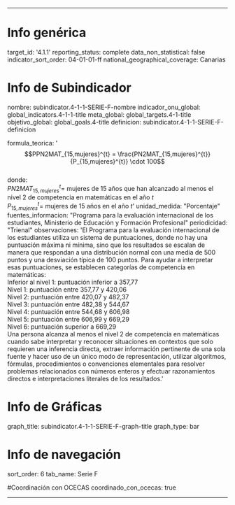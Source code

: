 ---

# Info genérica
target_id: '4.1.1'
reporting_status: complete
data_non_statistical: false
indicator_sort_order: 04-01-01-ff
national_geographical_coverage: Canarias

# Info de Subindicador
nombre: subindicator.4-1-1-SERIE-F-nombre
indicador_onu_global: global_indicators.4-1-1-title
meta_global: global_targets.4-1-title
objetivo_global: global_goals.4-title
definicion: subindicator.4-1-1-SERIE-F-definicion

formula_teorica: '$$PPN2MAT_{15,mujeres}^{t} = \frac{PN2MAT_{15,mujeres}^{t}}{P_{15,mujeres}^{t}} \cdot 100$$ <br>
donde: <br>
$PN2MAT_{15,mujeres}^{t} =$ mujeres de 15 años que han alcanzado al menos el nivel 2 de competencia en matemáticas en el año $t$ <br>
$P_{15,mujeres}^{t} =$ mujeres de 15 años en el año $t$'
unidad_medida: "Porcentaje"
fuentes_informacion: "Programa para la evaluación internacional de los estudiantes, Ministerio de Educación y Formación Profesional"
periodicidad: "Trienal"
observaciones: 'El Programa para la evaluación internacional de los estudiantes utiliza un sistema de puntuaciones, donde no hay una puntuación máxima ni mínima, sino que los resultados se escalan de manera que respondan a una distribución normal con una media de 500 puntos y una desviación típica de 100 puntos. Para ayudar a interpretar esas puntuaciones, se establecen categorías de competencia en matemáticas: <br>
Inferior al nivel 1: puntuación inferior a 357,77 <br>
Nivel 1: puntuación entre 357,77 y 420,06 <br>
Nivel 2: puntuación entre 420,07 y 482,37 <br>
Nivel 3: puntuación entre 482,38 y 544,67 <br>
Nivel 4: puntuación entre 544,68 y 606,98 <br>
Nivel 5: puntuación entre 606,99 y 669,29 <br>
Nivel 6: puntuación superior a 669,29 <br>
Una persona alcanza al menos el nivel 2 de competencia en matemáticas cuando sabe interpretar y reconocer situaciones en contextos que solo requieren una inferencia directa, extraer información pertinente de una sola fuente y hacer uso de un único modo de representación, utilizar algoritmos, fórmulas, procedimientos o convenciones elementales para resolver problemas relacionados con números enteros y efectuar razonamientos directos e interpretaciones literales de los resultados.'

# Info de Gráficas
graph_title: subindicator.4-1-1-SERIE-F-graph-title
graph_type: bar

# Info de navegación
sort_order: 6
tab_name: Serie F

#Coordinación con OCECAS
coordinado_con_ocecas: true

---